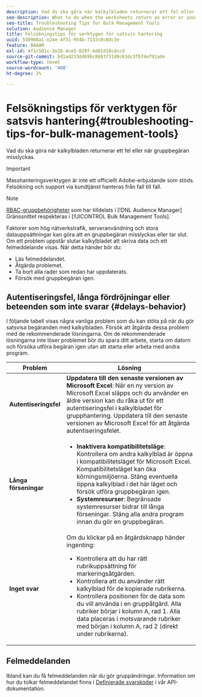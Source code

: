 ```yaml
---
description: Vad du ska göra när kalkylbladen returnerar ett fel eller när gruppbegäran misslyckas.
seo-description: What to do when the worksheets return an error or your bulk request fails.
seo-title: Troubleshooting Tips for Bulk Management Tools
solution: Audience Manager
title: Felsökningstips för verktygen för satsvis hantering
uuid: 550908a1-e24e-4f31-954b-7132c0c8dc3e
feature: BAAAM
exl-id: 4f1c501c-2e28-4ce5-829f-4d81d10cdccd
source-git-commit: bd1ad233dd69bc8683731d0c63dc3fb74ef91ade
workflow-type: tm+mt
source-wordcount: '408'
ht-degree: 2%

---
```


# Felsökningstips för verktygen för satsvis hantering{#troubleshooting-tips-for-bulk-management-tools}

Vad du ska göra när kalkylbladen returnerar ett fel eller när gruppbegäran misslyckas.

>[!IMPORTANT]
>
>Masshanteringsverktygen är inte ett officiellt Adobe-erbjudande som stöds. Felsökning och support via kundtjänst hanteras från fall till fall.

<!-- 

<p>r_bulk_troubleshoot.xml </p>

 -->

>[!NOTE]
>
>[RBAC-gruppbehörigheter](../../features/administration/administration-overview.md) som har tilldelats i [!DNL Audience Manager] Gränssnittet respekteras i [!UICONTROL Bulk Management Tools].

Faktorer som hög nätverkstrafik, serveranvändning och stora datauppsättningar kan göra att en gruppbegäran misslyckas eller tar slut. Om ett problem uppstår slutar kalkylbladet att skriva data och ett felmeddelande visas. När detta händer bör du:

* Läs felmeddelandet.
* Åtgärda problemet.
* Ta bort alla rader som redan har uppdaterats.
* Försök med gruppbegäran igen.

## Autentiseringsfel, långa fördröjningar eller beteenden som inte svarar {#delays-behavior}

I följande tabell visas några vanliga problem som du kan stöta på när du gör satsvisa begäranden med kalkylbladen. Försök att åtgärda dessa problem med de rekommenderade lösningarna. Om de rekommenderade lösningarna inte löser problemet bör du spara ditt arbete, starta om datorn och försöka utföra begäran igen utan att starta eller arbeta med andra program.

<table id="table_AC6FB99402214A4EAC6E709465BB67AF"> 
 <thead> 
  <tr> 
   <th colname="col1" class="entry"> Problem </th> 
   <th colname="col2" class="entry"> Lösning </th> 
  </tr> 
 </thead>
 <tbody> 
  <tr> 
   <td colname="col1"> <b>Autentiseringsfel</b> </td> 
   <td colname="col2"> 
    <b>Uppdatera till den senaste versionen av Microsoft Excel</b>: När en ny version av Microsoft Excel släpps och du använder en äldre version kan du råka ut för ett autentiseringsfel i kalkylbladet för grupphantering. Uppdatera till den senaste versionen av Microsoft Excel för att åtgärda autentiseringsfelet.
</td> 
  </tr> 
  <tr> 
   <td colname="col1"> <b>Långa förseningar</b> </td> 
   <td colname="col2"> 
    <ul id="ul_AA6F414024B2475AB1C0B46DC3FF0B36"> 
     <li id="li_ECC83AC39D7142519AA9A223DB8FCF23"> <b>Inaktivera kompatibilitetsläge</b>: Kontrollera om andra kalkylblad är öppna i kompatibilitetsläget för Microsoft Excel. Kompatibilitetsläget kan öka körningsmiljöerna. Stäng eventuella öppna kalkylblad i det här läget och försök utföra gruppbegäran igen. </li> 
     <li id="li_234BFCF563234DE198884F33AB75280D"> <b>Systemresurser</b>: Begränsade systemresurser bidrar till långa förseningar. Stäng alla andra program innan du gör en gruppbegäran. </li> 
    </ul> </td> 
  </tr> 
  <tr> 
   <td colname="col1"> <b>Inget svar</b> </td> 
   <td colname="col2">Om du klickar på en åtgärdsknapp händer ingenting: 
    <ul id="ul_142E63CDD556414AB639E51734FEDBCF"> 
     <li id="li_DBB6C819603D46B5AECC9C854FDAFDF1">Kontrollera att du har rätt rubrikuppsättning för markeringsåtgärden. </li> 
     <li id="li_391C9031907A4085BDAD42054960045C">Kontrollera att du använder rätt kalkylblad för de kopierade rubrikerna. </li> 
     <li id="li_76A7241989204933858621FAAB5C3408">Kontrollera positionen för de data som du vill använda i en gruppåtgärd. Alla rubriker börjar i kolumn A, rad 1. Alla data placeras i motsvarande rubriker med början i kolumn A, rad 2 (direkt under rubrikerna). </li> 
    </ul> </td> 
  </tr> 
 </tbody> 
</table>

## Felmeddelanden

Ibland kan du få felmeddelanden när du gör gruppändringar. Information om hur du tolkar felmeddelandet finns i [Definierade svarskoder](/help/using/api/rest-api-main/aam-api-getting-started.md) i vår API-dokumentation.
